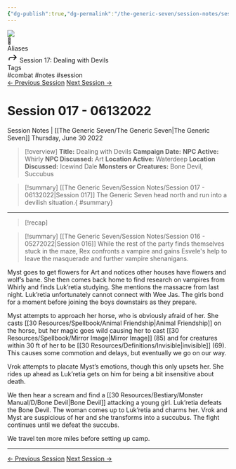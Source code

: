 ```yaml
---
{"dg-publish":true,"dg-permalink":"/the-generic-seven/session-notes/session-17","permalink":"/the-generic-seven/session-notes/session-17/","title":"Dealing with Devils","tags":["combat, notes, session"]}
---
```


<div class="wiki-header">
	<div class="banner-wrapper">
		<div class="banner">
			<img class="banner-image full-width" src="https://www.dndbeyond.com/attachments/4/376/waterdeep-dragon-heist.jpg" style="object-position: 50% 50%">
		</div>
		<div class="banner-icon">
			<div class="icon-box">📝</div>
		</div>
	</div>
	<div class="frontmatter-container">
		<div class="frontmatter-section mod-aliases">
			<span class="frontmatter-section-label">Aliases</span>
			<div class="frontmatter-section-data frontmatter-section-aliases">
				<span class="frontmatter-alias">
					<span class="frontmatter-alias-icon"> <svg xmlns="http://www.w3.org/2000svg" width="24" height="24" viewBox="0 0 24 24" fill="none" stroke="currentColor" stroke-width="2" stroke-linecap="round" stroke-linejoin="round" class="svg-icon lucide-forward"><polyline points="15 17 20 12 15 7"></polyline><path d="M4 18v-2a4 4 0 0 1 4-4h12"></path></svg></span>
					Session 17: Dealing with Devils</span>
			</div>
		</div>
		<div class="frontmatter-section mod-tags">
			<span class="frontmatter-section-label">Tags</span>
			<div class="frontmatter-section-data frontmatter-section-tags">
				<a class="tag"onclick="toggleTagSearch(this)">#combat</a>
				<a class="tag" onclick="toggleTagSearch(this)">#notes</a>
				<a class="tag" onclick="toggleTagSearch(this)">#session</a>
			</div>
		</div>
	</div>
</div>

<div class="session-navbar"><a class="internal-link" href="/the-generic-seven/session-notes/session-16">← Previous Session</a> <a class="internal-link" href="/the-generic-seven/session-notes/session-18">Next Session →</a></div>

# Session 017 - 06132022
<span class="source">Session Notes |</span> [[The Generic Seven/The Generic Seven\|The Generic Seven]]
Thursday, June 30 2022

>[!overview]
>**Title:** Dealing with Devils
>**Campaign Date:**
>**NPC Active:** Whirly
>**NPC Discussed:** Art
>**Location Active:** Waterdeep
>**Location Discussed:** Icewind Dale
>**Monsters or Creatures:** Bone Devil, Succubus

>[!summary] [[The Generic Seven/Session Notes/Session 017 - 06132022\|Session 017]]
>The Generic Seven head north and run into a devilish situation.{ #summary}


---

>[!recap]
>
<div class="transclusion internal-embed is-loaded"><div class="markdown-embed">



>[!summary] [[The Generic Seven/Session Notes/Session 016 - 05272022\|Session 016]]
>While the rest of the party finds themselves stuck in the maze, Rex confronts a vampire and gains Esvele's help to leave the masquerade and further vampire shenanigans. 


</div></div>


Myst goes to get flowers for Art and notices other houses have flowers and wolf’s bane. She then comes back home to find research on vampires from Whirly and finds Luk’retia studying. She mentions the massacre from last night. Luk’retia unfortunately cannot connect with Wee Jas. The girls bond for a moment before joining the boys downstairs as they prepare.

Myst attempts to approach her horse, who is obviously afraid of her. She casts [[30 Resources/Spellbook/Animal Friendship\|Animal Friendship]] on the horse, but her magic goes wild causing her to cast [[30 Resources/Spellbook/Mirror Image\|Mirror Image]] (85) and for creatures within 30 ft of her to be [[30 Resources/Definitions/Invisible\|invisible]] (69). This causes some commotion and delays, but eventually we go on our way.

Vrok attempts to placate Myst’s emotions, though this only upsets her. She rides up ahead as Luk’retia gets on him for being a bit insensitive about death.

We then hear a scream and find a [[30 Resources/Bestiary/Monster Manual/D/Bone Devil\|Bone Devil]] attacking a young girl. Luk’retia defeats the Bone Devil. The woman comes up to Luk’retia and charms her. Vrok and Myst are suspicious of her and she transforms into a succubus. The fight continues until we defeat the succubs.

We travel ten more miles before setting up camp.

---
<div class="session-navbar"><a class="internal-link" href="/the-generic-seven/session-notes/session-16">← Previous Session</a> <a class="internal-link" href="/the-generic-seven/session-notes/session-18">Next Session →</a></div>

<div id="disqus_thread"></div>